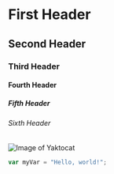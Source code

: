 # First Header

## Second Header

### Third Header

#### Fourth Header

##### Fifth Header

###### Sixth Header

![Image of Yaktocat](https://octodex.github.com/images/yaktocat.png)

``` javascript
var myVar = "Hello, world!";
```

